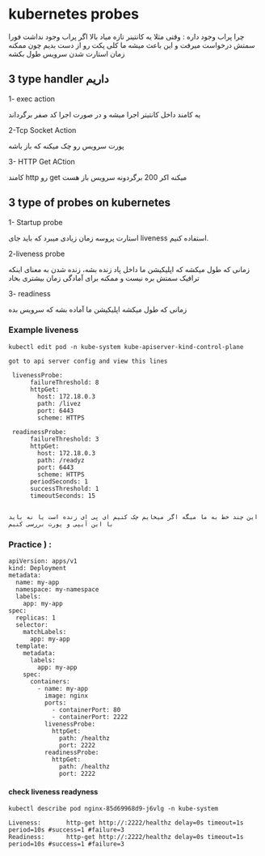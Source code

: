 # kubernetes probes
 چرا پراب وجود داره :  وقتی مثلا یه کانتینر تازه میاد بالا اگر پراب وجود نداشت فورا سمتش درخواست میرفت و این باعث میشه ما کلی پکت رو از دست بدیم چون ممکنه
 زمان استارت شدن سرویس طول بکشه
 
 
 ## 3 type handler داریم
 1- exec action
 
یه کامند داخل کانتیتر اجرا میشه و  در صورت اجرا کد صفر برگرداند
 
 2-Tcp Socket Action
 
 
پورت سرویس رو چک میکنه که باز باشه
 
3- HTTP Get ACtion

 کامند http رو get میکنه اکر 200 برگردونه سرویس باز هست
 
 
 ## 3 type of probes on kubernetes
 
1- Startup probe

استارت پروسه زمان زیادی میبرد که باید جای liveness استفاده کنیم.  


2-liveness probe

زمانی که طول میکشه که اپلیکیشن ما داخل پاد زنده بشه، زنده شدن به معنای اینکه ترافیک سمتش بره نیست و ممکنه برای آمادگی زمان بیشتری بخاد

3- readiness

زمانی که طول میکشه اپلیکیشن ما آماده بشه که سرویس بده 

### Example liveness
```
kubectl edit pod -n kube-system kube-apiserver-kind-control-plane

got to api server config and view this lines

 livenessProbe:
      failureThreshold: 8
      httpGet:
        host: 172.18.0.3
        path: /livez
        port: 6443
        scheme: HTTPS
        
 readinessProbe:
      failureThreshold: 3
      httpGet:
        host: 172.18.0.3
        path: /readyz
        port: 6443
        scheme: HTTPS
      periodSeconds: 1
      successThreshold: 1
      timeoutSeconds: 15
       
        
این چند خط به ما میگه اگر میخایم چک کنیم ای پی ای زنده است یا نه باید با این آیپی و پورت بررسی کنیم

```

### Practice ) :

```
apiVersion: apps/v1
kind: Deployment
metadata:
  name: my-app
  namespace: my-namespace
  labels:
    app: my-app
spec:
  replicas: 1
  selector:
    matchLabels:
      app: my-app
  template:
    metadata:
      labels:
        app: my-app
    spec:
      containers:
        - name: my-app
          image: nginx
          ports:
            - containerPort: 80
            - containerPort: 2222
          livenessProbe:
            httpGet:
              path: /healthz
              port: 2222
          readinessProbe:
            httpGet:
              path: /healthz
              port: 2222
```
#### check liveness readyness
```
kubectl describe pod nginx-85d69968d9-j6vlg -n kube-system
 
Liveness:       http-get http://:2222/healthz delay=0s timeout=1s period=10s #success=1 #failure=3
Readiness:      http-get http://:2222/healthz delay=0s timeout=1s period=10s #success=1 #failure=3
```


